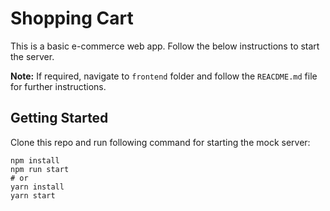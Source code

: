 # Shopping Cart

This is a basic e-commerce web app. Follow the below instructions to start the server.

**Note:** If required, navigate to `frontend` folder and follow the `REACDME.md` file for further instructions.

## Getting Started

Clone this repo and run following command for starting the mock server:

```
npm install
npm run start
# or
yarn install
yarn start
```
